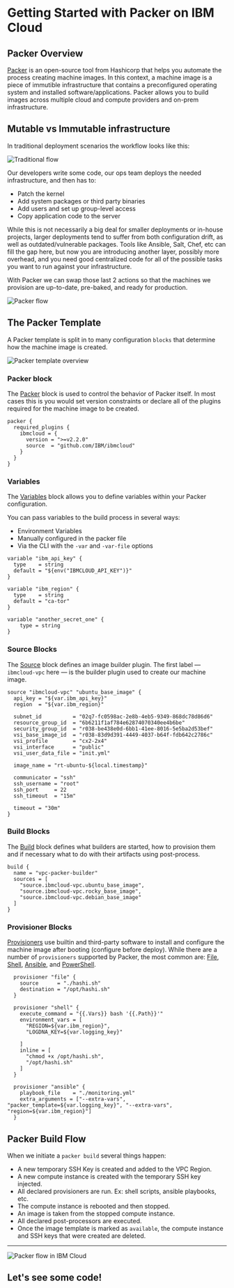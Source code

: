 # Getting Started with Packer on IBM Cloud

## Packer Overview

[Packer](https://www.packer.io) is an open-source tool from Hashicorp that helps you automate the process creating machine images. In this context, a machine image is a piece of immutible infrastructure that contains a preconfigured operating system and installed software/applications. Packer allows you to build images across multiple cloud and compute providers and on-prem infrastructure.

## Mutable vs Immutable infrastructure

In traditional deployment scenarios the workflow looks like this:

![Traditional flow](images/traditional-flow.png)

Our developers write some code, our ops team deploys the needed infrastructure, and then has to:

- Patch the kernel
- Add system packages or third party binaries
- Add users and set up group-level access
- Copy application code to the server

While this is not necessarily a big deal for smaller deployments or in-house projects, larger deployments tend to suffer from both configuration drift, as well as outdated/vulnerable packages. Tools like Ansible, Salt, Chef, etc can fill the gap here, but now you are introducing another layer, possibly more overhead, and you need good centralized code for all of the possible tasks you want to run against your infrastructure.

With Packer we can swap those last 2 actions so that the machines we provision are up-to-date, pre-baked, and ready for production.  

![Packer flow](images/packer-flow.png)

## The Packer Template

A Packer template is split in to many configuration `blocks` that determine how the machine image is created.

![Packer template overview](images/packer-config.png)

### Packer block

The [Packer](https://www.packer.io/docs/templates/hcl_templates/blocks/packer) block is used to control the behavior of Packer itself. In most cases this is you would set version constraints or declare all of the plugins required for the machine image to be created. 

```hcl
packer {
  required_plugins {
    ibmcloud = {
      version = ">=v2.2.0"
      source  = "github.com/IBM/ibmcloud"
    }
  }
}
```

### Variables

The [Variables](https://www.packer.io/docs/templates/hcl_templates/blocks/variable) block allows you to define variables within your Packer configuration.

You can pass variables to the build process in several ways:

- Environment Variables
- Manually configured in the packer file 
- Via the CLI with the `-var` and `-var-file` options

```hcl
variable "ibm_api_key" {
  type    = string
  default = "${env("IBMCLOUD_API_KEY")}"
}

variable "ibm_region" {
  type    = string
  default = "ca-tor"
}

variable "another_secret_one" {
    type = string
}
```

### Source Blocks

The [Source](https://www.packer.io/docs/templates/hcl_templates/blocks/source) block defines an image builder plugin. The first label — `ibmcloud-vpc` here — is the builder plugin used to create our machine image.

```hcl
source "ibmcloud-vpc" "ubuntu_base_image" {
  api_key = "${var.ibm_api_key}"
  region  = "${var.ibm_region}"

  subnet_id          = "02q7-fc0598ac-2e8b-4eb5-9349-868dc78d86d6"
  resource_group_id  = "6b6211f1af784e62874070340ee4b6be"
  security_group_id  = "r038-be438e0d-6bb1-41ee-8016-5e5ba2d53bef"
  vsi_base_image_id  = "r038-83d9d391-4449-4037-b64f-fdb642c2786c"
  vsi_profile        = "cx2-2x4"
  vsi_interface      = "public"
  vsi_user_data_file = "init.yml"

  image_name = "rt-ubuntu-${local.timestamp}"

  communicator = "ssh"
  ssh_username = "root"
  ssh_port     = 22
  ssh_timeout  = "15m"

  timeout = "30m"
}
```

### Build Blocks

The [Build](https://www.packer.io/docs/templates/hcl_templates/blocks/build) block defines what builders are started, how to provision them and if necessary what to do with their artifacts using post-process.

```hcl
build {
  name = "vpc-packer-builder"
  sources = [
    "source.ibmcloud-vpc.ubuntu_base_image",
    "source.ibmcloud-vpc.rocky_base_image",
    "source.ibmcloud-vpc.debian_base_image"
  ]
}
```

### Provisioner Blocks

[Provisioners](https://www.packer.io/docs/templates/hcl_templates/blocks/build/provisioner) use builtin and third-party software to install and configure the machine image after booting (configure before deploy). While there are a number of `provisioners` supported by Packer, the most common are: [File](https://www.packer.io/docs/provisioners/file), [Shell](https://www.packer.io/docs/provisioners/shell), [Ansible](https://www.packer.io/plugins/provisioners/ansible/ansible), and [PowerShell](https://www.packer.io/docs/provisioners/powershell).

```hcl
  provisioner "file" {
    source      = "./hashi.sh"
    destination = "/opt/hashi.sh"
  }

  provisioner "shell" {
    execute_command = "{{.Vars}} bash '{{.Path}}'"
    environment_vars = [
      "REGION=${var.ibm_region}",
      "LOGDNA_KEY=${var.logging_key}"

    ]
    inline = [
      "chmod +x /opt/hashi.sh",
      "/opt/hashi.sh"
    ]
  }

  provisioner "ansible" {
    playbook_file    = "./monitoring.yml"
    extra_arguments = ["--extra-vars", "packer_template=${var.logging_key}", "--extra-vars", "region=${var.ibm_region}"]
  }
```

## Packer Build Flow

When we initiate a `packer build` several things happen:

- A new temporary SSH Key is created and added to the VPC Region.
- A new compute instance is created with the temporary SSH key injected.
- All declared provisioners are run. Ex: shell scripts, ansible playbooks, etc.
- The compute instance is rebooted and then stopped.
- An image is taken from the stopped compute instance.
- All declared post-processors are executed.
- Once the image template is marked as `available`, the compute instance and SSH keys that were created are deleted.

---

![Packer flow in IBM Cloud](images/ibm-packer-flow.png)

## Let's see some code!